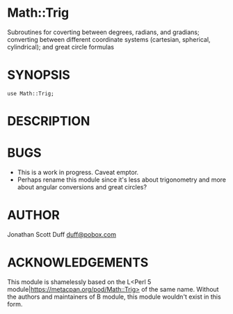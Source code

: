 Math::Trig
==========

Subroutines for coverting between degrees, radians, and gradians;
converting between different coordinate systems (cartesian, spherical,
cylindrical); and great circle formulas

SYNOPSIS
===========

    use Math::Trig;

DESCRIPTION
===========

BUGS
====

* This is a work in progress.  Caveat emptor.
* Perhaps rename this module since it's less about trigonometry and more
  about angular conversions and great circles?

AUTHOR
======

Jonathan Scott Duff <duff@pobox.com>

ACKNOWLEDGEMENTS
================

This module is shamelessly based on the L<Perl
5 module|https://metacpan.org/pod/Math::Trig> of the same name.
Without the authors and maintainers of B<that> module, this module
wouldn't exist in this form.
